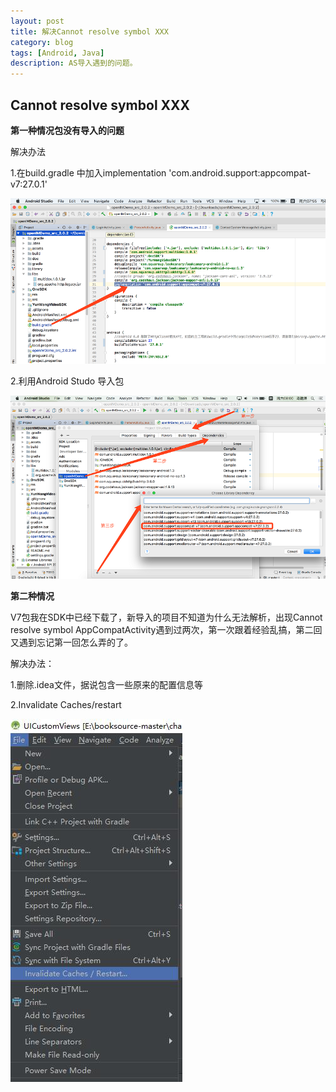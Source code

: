 ```yaml
---
layout: post
title: 解决Cannot resolve symbol XXX
category: blog
tags: [Android, Java]
description: AS导入遇到的问题。
---
```



## Cannot resolve symbol XXX  

**第一种情况包没有导入的问题**  

解决办法

1.在build.gradle 中加入implementation 'com.android.support:appcompat-v7:27.0.1'

![](https://github.com/Yangtiancoder/Yangtiancoder.github.io/blob/master/assets/images/AS-import.png?raw=true)

2.利用Android Studo 导入包

![](https://github.com/Yangtiancoder/Yangtiancoder.github.io/blob/master/assets/images/AS-import1.png?raw=true)


**第二种情况**  

V7包我在SDK中已经下载了，新导入的项目不知道为什么无法解析，出现Cannot resolve symbol AppCompatActivity遇到过两次，第一次跟着经验乱搞，第二回又遇到忘记第一回怎么弄的了。

解决办法：

1.删除.idea文件，据说包含一些原来的配置信息等

2.Invalidate Caches/restart

![](https://github.com/Yangtiancoder/Yangtiancoder.github.io/blob/master/assets/images/AS-import2.png?raw=true)
